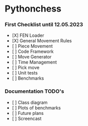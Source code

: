 # Pythonchess

### First Checklist until 12.05.2023

- \[X\] FEN Loader
- \[X\] General Movement Rules
- \[ \] Piece Movement
- \[ \] Code Framework
- \[ \] Move Generator
- \[ \] Time Management
- \[ \] Pick move
- \[ \] Unit tests
- \[ \] Benchmarks

### Documentation TODO's

- \[ \] Class diagram
- \[ \] Plots of benchmarks
- \[ \] Future plans
- \[ \] Screencast
